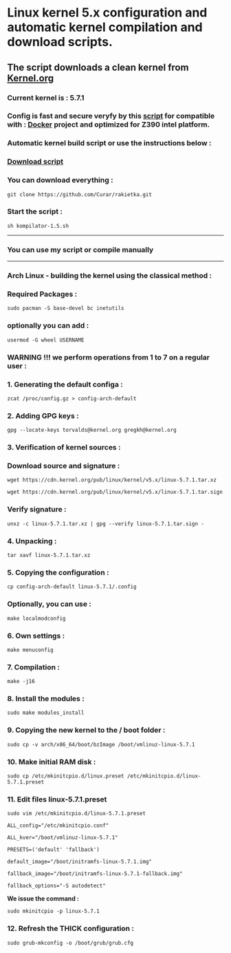 
# Linux kernel 5.x configuration and automatic kernel compilation and download scripts.
## The script downloads a clean kernel from [Kernel.org](https://kernel.org)
### Current kernel is : 5.7.1
### Config is fast and secure veryfy by this [script](https://github.com/moby/moby/blob/master/contrib/check-config.sh) for compatible with : [Docker](https://docs.docker.com) project and optimized for Z390 intel platform.
### Automatic kernel build script or use the instructions below :
### [Download script](https://github.com/Curar/rakietka/releases/download/1.5/kompilator-1.5.sh)
### You can download everything :
`git clone https://github.com/Curar/rakietka.git`
### Start the script :
`sh kompilator-1.5.sh`
***
### You can use my script or compile manually
***
### Arch Linux - building the kernel using the classical method :
### Required Packages :
`sudo pacman -S base-devel bc inetutils`
### optionally you can add :
`usermod -G wheel USERNAME`
### WARNING !!! we perform operations from 1 to 7 on a regular user :
### 1. Generating the default configa :
`zcat /proc/config.gz > config-arch-default`
### 2. Adding GPG keys :
 `gpg --locate-keys torvalds@kernel.org gregkh@kernel.org`
### 3. Verification of kernel sources :
### Download source and signature :
 `wget https://cdn.kernel.org/pub/linux/kernel/v5.x/linux-5.7.1.tar.xz`

 `wget https://cdn.kernel.org/pub/linux/kernel/v5.x/linux-5.7.1.tar.sign`
### Verify signature :
 `unxz -c linux-5.7.1.tar.xz | gpg --verify linux-5.7.1.tar.sign -`
### 4. Unpacking :
 `tar xavf linux-5.7.1.tar.xz`
### 5. Copying the configuration :
 `cp config-arch-default linux-5.7.1/.config`
### Optionally, you can use :
 `make localmodconfig`
### 6. Own settings :
 `make menuconfig`
### 7. Compilation :
 `make -j16`
### 8. Install the modules :
 `sudo make modules_install`
### 9. Copying the new kernel to the / boot folder :
 `sudo cp -v arch/x86_64/boot/bzImage /boot/vmlinuz-linux-5.7.1`
### 10. Make initial RAM disk :
 `sudo cp /etc/mkinitcpio.d/linux.preset /etc/mkinitcpio.d/linux-5.7.1.preset`
### 11. Edit files linux-5.7.1.preset
 `sudo vim /etc/mkinitcpio.d/linux-5.7.1.preset`

 ```
 ALL_config="/etc/mkinitcpio.conf"

 ALL_kver="/boot/vmlinuz-linux-5.7.1"

 PRESETS=('default' 'fallback')

 default_image="/boot/initramfs-linux-5.7.1.img"

 fallback_image="/boot/initramfs-linux-5.7.1-fallback.img"

 fallback_options="-S autodetect"
 ```

**We issue the command :**

 `sudo mkinitcpio -p linux-5.7.1`

### 12. Refresh the THICK configuration :
 `sudo grub-mkconfig -o /boot/grub/grub.cfg`

